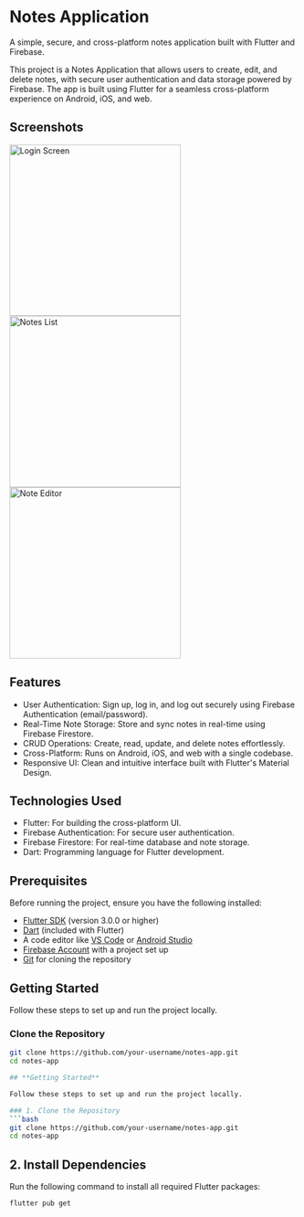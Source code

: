 # Notes Application

A simple, secure, and cross-platform notes application built with Flutter and Firebase.

This project is a Notes Application that allows users to create, edit, and delete notes, with secure user authentication and data storage powered by Firebase. The app is built using Flutter for a seamless cross-platform experience on Android, iOS, and web.

## Screenshots

<img src="https://github.com/user-attachments/assets/c27e5bd4-a53b-4411-a030-7db1cc848218" alt="Login Screen" width="300" height="auto">
<img src="https://github.com/user-attachments/assets/3bafe6d4-70c3-42d9-ac57-00216387a54c" alt="Notes List" width="300" height="auto">
<img src="https://github.com/user-attachments/assets/4f765219-18c9-4490-a85c-a474f511d0e9" alt="Note Editor" width="300" height="auto">

## Features

- User Authentication: Sign up, log in, and log out securely using Firebase Authentication (email/password).
- Real-Time Note Storage: Store and sync notes in real-time using Firebase Firestore.
- CRUD Operations: Create, read, update, and delete notes effortlessly.
- Cross-Platform: Runs on Android, iOS, and web with a single codebase.
- Responsive UI: Clean and intuitive interface built with Flutter's Material Design.

## Technologies Used

- Flutter: For building the cross-platform UI.
- Firebase Authentication: For secure user authentication.
- Firebase Firestore: For real-time database and note storage.
- Dart: Programming language for Flutter development.

## Prerequisites

Before running the project, ensure you have the following installed:

- [Flutter SDK](https://flutter.dev/docs/get-started/install) (version 3.0.0 or higher)
- [Dart](https://dart.dev/get-dart) (included with Flutter)
- A code editor like [VS Code](https://code.visualstudio.com/) or [Android Studio](https://developer.android.com/studio)
- [Firebase Account](https://firebase.google.com/) with a project set up
- [Git](https://git-scm.com/) for cloning the repository

## Getting Started

Follow these steps to set up and run the project locally.

### Clone the Repository
```bash
git clone https://github.com/your-username/notes-app.git
cd notes-app

## **Getting Started**

Follow these steps to set up and run the project locally.

### 1. Clone the Repository
```bash
git clone https://github.com/your-username/notes-app.git
cd notes-app
```

## 2. Install Dependencies
Run the following command to install all required Flutter packages:
```bash
flutter pub get
```
